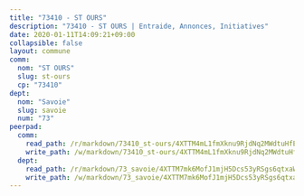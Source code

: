 ```yaml
---
title: "73410 - ST OURS"
description: "73410 - ST OURS | Entraide, Annonces, Initiatives"
date: 2020-01-11T14:09:21+09:00
collapsible: false
layout: commune
comm:
  nom: "ST OURS"
  slug: st-ours
  cp: "73410"
dept:
  nom: "Savoie"
  slug: savoie
  num: "73"
peerpad:
  comm:
    read_path: /r/markdown/73410_st-ours/4XTTM4mL1fmXknu9RjdNq2MWdtuHfE5Hz9bTr9CyBsDxfpofY
    write_path: /w/markdown/73410_st-ours/4XTTM4mL1fmXknu9RjdNq2MWdtuHfE5Hz9bTr9CyBsDxfpofY-K3TgUrKaAEhGc7V4FtUdBbhkawD2tuTgCBG3Pxg1rxKKjAfBNP2sjysLbGZXBh4qpBj4eCCNXaJQ6LNNtKzyixysdJPDjm1d5z297dcpb3MUVdmmCPM2iM4VpU6EqbgyZ99GEUVp
  dept:
    read_path: /r/markdown/73_savoie/4XTTM7mk6MofJ1mjH5Dcs53yRSgs6qtxaWYjKD54ttqHGEMur
    write_path: /w/markdown/73_savoie/4XTTM7mk6MofJ1mjH5Dcs53yRSgs6qtxaWYjKD54ttqHGEMur-K3TgTorsK1WLw8S2EgnkoX8tJEgZgam6ANhvqrVqNfiz9fX8kbMKu5AF1rqzXyxMRZgoVPrb5EERe3PeBhqF1SBfP5G1PJnvsDUF2LQSxevobpkDM4djQDebTYoo6Yx53thenJpY
---
```


